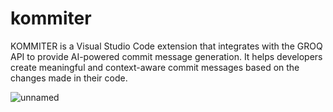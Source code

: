 # kommiter
KOMMITER is a Visual Studio Code extension that integrates with the GROQ API to provide AI-powered commit message generation. It helps developers create meaningful and context-aware commit messages based on the changes made in their code.

![unnamed](https://github.com/user-attachments/assets/1434fe3b-e75d-43a1-9af1-502bb6a8c5f2)
